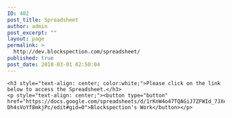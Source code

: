 ```yaml
---
ID: 402
post_title: Spreadsheet
author: admin
post_excerpt: ""
layout: page
permalink: >
  http://dev.blockspection.com/spreadsheet/
published: true
post_date: 2018-03-01 02:50:04
---
```


	<h3 style="text-align: center; color:white;">Please click on the link below to access the Spreadsheet.</h3>
	<p style="text-align: center;"><button type="button" href="https://docs.google.com/spreadsheets/d/1rKnW4o47TQAGiJ7ZFWId_7JXe1NF-Dh4sVoYf8mkjPc/edit#gid=0">Blockspection's Work</button></p>